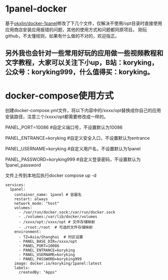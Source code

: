 # 1panel-docker
基于[okxlin/docker-1panel](https://github.com/okxlin/docker-1panel)修改了下几个文件，仅解决不使用/opt目录时直接使用应用商店安装应用报错的问题，其他的使用方式和问题都同原项目。
刚玩github，不太懂规则，如果有什么做的不对的，欢迎指正。

## 另外我也会针对一些常用好玩的应用做一些视频教程和文字教程，大家可以关注下小up，B站：koryking，公众号：koryking999，什么值得买：koryking。

# docker-compose使用方式
创建docker-compose.yml文件，将以下内容中的/xxxx/opt替换成你自己的应用安装路径，注意三个/xxxx/opt都需要修改成一样的。

PANEL_PORT=10086 #自定义端口号，不设置默认为10086

PANEL_ENTRANCE=koryking #自定义安全入口，不设置默认为entrance

PANEL_USERNAME=koryking #自定义用户名，不设置默认为1panel

PANEL_PASSWORD=koryking999 #自定义登录密码，不设置默认为1panel_password

文件上传到本地后执行docker compose up -d

```huggingface-cli
services:
  1panel:
    container_name: 1panel # 容器名
    restart: always
    network_mode: "host"
    volumes:
      - /var/run/docker.sock:/var/run/docker.sock
      - ./volumes:/var/lib/docker/volumes
      - /xxxx/opt:/xxxx/opt # 文件存储映射
      - ./root:/root  # 可选的文件存储映射
    environment:
      - TZ=Asia/Shanghai  # 时区设置
      - PANEL_BASE_DIR=/xxxx/opt
      - PANEL_PORT=10086
      - PANEL_ENTRANCE=koryking
      - PANEL_USERNAME=koryking
      - PANEL_PASSWORD=koryking999
    image: docker.io/koryking/1panel:latest
    labels:
      createdBy: "Apps"
```
